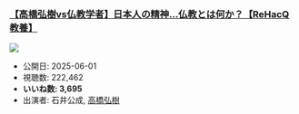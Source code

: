 ### [【高橋弘樹vs仏教学者】日本人の精神…仏教とは何か？【ReHacQ教養】](https://www.youtube.com/watch?v=AV7O3iuDSCc)
[![](https://img.youtube.com/vi/AV7O3iuDSCc/sddefault.jpg)](https://www.youtube.com/watch?v=AV7O3iuDSCc)
-   公開日: 2025-06-01
-   視聴数: 222,462
-   **いいね数: 3,695**
-   出演者: 石井公成, [高橋弘樹](/rehacq_fan/people/高橋弘樹 "wikilink")

